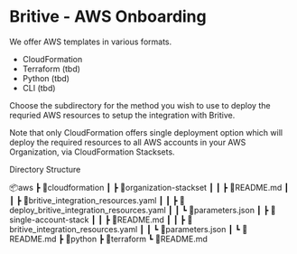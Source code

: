 # Britive - AWS Onboarding

We offer AWS templates in various formats.

* CloudFormation
* Terraform (tbd)
* Python (tbd)
* CLI (tbd)

Choose the subdirectory for the method you wish to use to deploy the requried AWS resources to setup the
integration with Britive.

Note that only CloudFormation offers single deployment option which will deploy the required resources to 
all AWS accounts in your AWS Organization, via CloudFormation Stacksets.



Directory Structure

📦aws
 ┣ 📂cloudformation
 ┃ ┣ 📂organization-stackset
 ┃ ┃ ┣ 📜README.md
 ┃ ┃ ┣ 📜britive_integration_resources.yaml
 ┃ ┃ ┣ 📜deploy_britive_integration_resources.yaml
 ┃ ┃ ┗ 📜parameters.json
 ┃ ┣ 📂single-account-stack
 ┃ ┃ ┣ 📜README.md
 ┃ ┃ ┣ 📜britive_integration_resources.yaml
 ┃ ┃ ┗ 📜parameters.json
 ┃ ┗ 📜README.md
 ┣ 📂python
 ┣ 📂terraform
 ┗ 📜README.md